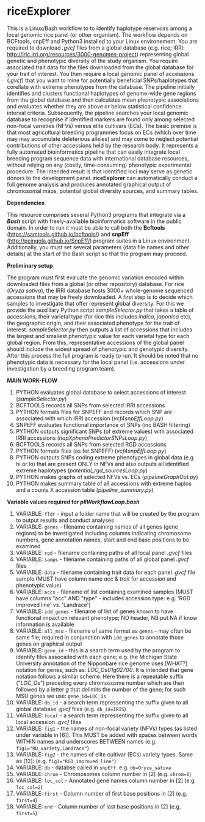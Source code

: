 # riceExplorer

This is a Linux/Bash workflow to to identify haplotype reservoirs among a local genomic rice panel (or other organism). The workflow depends on BCFtools, snpEff and Python3 installed to your Linux environement. You are required to download *.gvcf* files from a global database (e.g. rice; IRRI: http://iric.irri.org/resources/3000-genomes-project) representing global genetic and phenotypic diversity of the study organism. You require associated trait data for the files downloaded from the global database for your trait of interest. You then require a local genomic panel of accessions (*.gvcf*) that you want to mine for potentially beneficial SNPs/haplotypes that corellate with extreme phenotypes from the database. The pipeline initially identifies and clusters functional haplotypes of genome-wide gene regions from the global database and then calculates mean phenotypic associations and evaluates whether they are above or below statistical confidence interval criteria. Subsequently, the pipeline searches your local genomic database to recognise if identified markers are found only among selected non-focal varieties (NFVs) versus elite cultivars (ECs). The basic premise is that most agricultural breeding programmes focus on ECs (which over time may may accumulate deleterious alleles) and may come to neglect potential contributions of other accessions held by the research body. It represents a fully automated bioinformatics pipeline that can easily integrate local breeding program sequence data with international database resources, without relying on any (costly, time-consuming) phenotypic experimental procedure. The intended result is that identified loci may serve as genetic donors to the development panel. **riceExplorer** can automatically conduct a full genome analysis and produces annotated graphical output of chromosomal maps, potential global diversity sources, and summary tables.

**Dependencies**

This resource comprises several Python3 programs that integrate via a ***Bash*** script with freely-available bioinformatics software in the public domain. In order to run it must be able to call both the **Bcftools** (https://samtools.github.io/bcftools/) and **snpEff** (http://pcingola.github.io/SnpEff/) program suites in a Linux environment. Additionally, you must set several parameters (data file names and other details) at the start of the Bash script so that the program may proceed.

**Preliminary setup**

The program must first evaluate the genomic variation encoded within downloaded files from a global (or other repository) database. For rice (*Oryza sativa*), the IRRI database hosts 3000+ whole-genome sequenced accessions that may be freely downloaded. A first step is to decide which samples to investigate that offer represent global diversity. For this we provide the auxilliary Python script *sampleSelector.py* that takes a table of accessions, their varietal type (for rice this includes *indica*, *japonica* etc), the geographic origin, and their associated phenotype for the trait of interest. *sampleSelector.py* then outputs a list of accessions that includes the largest and smallest phenotypic value for each varietal type for each global region. From this, representative accessions of the global panel should include the widest spread of phenotypic and genotypic diversity. After this process the full program is ready to run. It should be noted that no phenotypic data is necessary for the local panel (i.e. accessions under investigation by a breeding program team).

 **MAIN WORK-FLOW**
1. PYTHON evaluates global database to select accessions of interest (*sampleSelector.py*)
2. BCFTOOLS records all SNPs from selected IRRI accessions 
3. PYTHON formats files for SNPEFF and records which SNP are associated with which IRRI accession (*vcf4snpEffLoop.py*)
4. SNPEFF evaluates functional importance of SNPs (inc BASH filtering)
5. PYTHON outputs significant SNPs (of extreme values) with associated IRRI accessions (*hapXphenoPredictorSNPsLoop.py*)
6. BCFTOOLS records all SNPs from selected RGD accessions
7. PYTHON formats files (as for SNPEFF) (*vcf4snpEffLoop.py*)
8. PYTHON outputs SNPs coding extreme phenotypes in global data (e.g. hi or lo) that are present ONLY in NFVs and also outputs all identified extreme haplotypes (*potential_rgd_sourcesLoop.py*)
9. PYTHON makes graphs of selected NFVs vs. ECs (*pipelineGraphOut.py*)
10. PYTHON makes summary table of all accessions with extreme haplos and a counts X accession table (*pipeline_summary.py*)


**Variable values required for *pllWorkflowLoop.bash***

1. VARIABLE: `fldr` - input a folder name that will be created by the program to output results and conduct analyses
2. VARIABLE: `genes` - filename containing names of all genes (gene regions) to be investigated including columns indicating chromosome numbers, gene annotation names, start and end base positions to be examined
3. VARIABLE: `rgd` - filename containing paths of all local panel *.gvcf* files
4. VARIABLE: `samps` - filename containing paths of all global panel *.gvcf* files
5. VARIABLE: `data` - filename containing trait data for each panel *.gvcf* file sample (MUST have column name *acc* & *trait* for accession and phenotypic value)
6. VARIABLE: `accs` - filename of list containing examined samples (MUST have columns "acc" AND "type" - includes accession type: e.g. 'RGD improved line' vs. 'Landrace')
7. VARIABLE: `idd_genes` - filename of list of genes known to have functional impact on relevant phenotype; NO header, NB put NA if know information is available 
8. VARIABLE: `all_msu` - filename of same format as `genes` - may often be same file; required in conjunction with `idd_genes` to annotate those genes on graphical output
9. VARIABLE: `gene_id` - this is a search term used by the program to identify files assocaited with each gene; e.g. the Michigan State University annotation of the Nipponbare rice genome uses [WHAT?] notation for genes, such as: *LOC_Os01g02700*. It is intended that gene notation follows a similar scheme. Here there is a repeatable suffix ("*LOC_Os*") preceding every chromososme number which are then followed by a letter *g* that delimits the number of the gene; for such MSU genes we use: `gene_id=LOC_Os`
10. VARIABLE: `db_id` - a search term repressenting the suffix given to all global database *.gvcf* files (e.g. `db_id=IRIS`)
11. VARIABLE: `focal` - a search term repressenting the suffix given to all local accession *.gvcf* files
12. VARIABLE: `fig1` - the names of non-focal variety (NFVs) types (as listed under variable in [6]). This MUST be added with spaces between words WITHIN names and underscores BETWEEN names (e.g. `fig1="RD_variety,Landrace"`)
13. VARIABLE: `fig2` - the names of elite cultivar (ECs) variety types. Same as [12]: (e.g. `fig1="RGD_improved_line"`)
14. VARIABLE: `db` - databse called in `snpEff`. e.g. `db=Oryza_sativa`
15. VARIABLE: `chrom` - Chromosomes column number in [2] (e.g. `chrom=1`)
16. VARIABLE: `loc_col` - Annotated gene names column number in [2] (e.g. `loc_col=2`)
17. VARIABLE: `first` - Column number of first base positions in [2] (e.g. `first=4`)
18. VARIABLE: `end` - Column number of last base positions in [2] (e.g. `first=5`)


